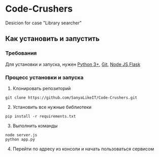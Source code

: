 # Code-Crushers
Desicion for case "Library searcher"
## Как установить и запустить
### Требования
Для установки и запуска, нужен [Python 3+](https://python.org), [Git](https://git-scm.com/), [Node JS](https://nodejs.org/en),[Flask](https://flask.palletsprojects.com/en/stable/)
### Процесс установки и запуска
1. Клонировать репозиторий
```
git clone https://github.com/SanyaLikeIT/Code-Crushers.git
```
2. Установить все нужные библиотеки
```
pip install -r requirements.txt
```
3. Выполнить команды
```
node server.js
python app.py
```
4. Перейти по адресу из консоли и начать пользоваться сервисом

